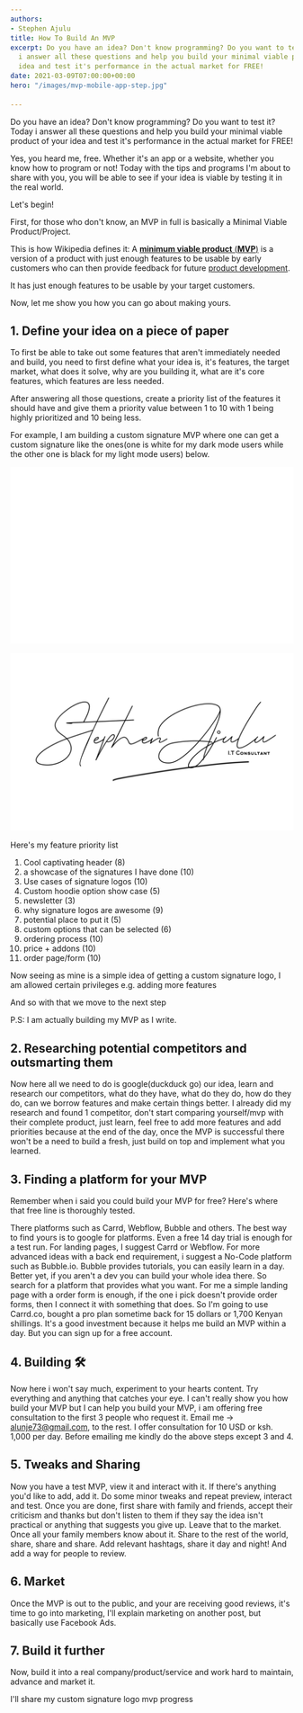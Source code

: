 ```yaml
---
authors:
- Stephen Ajulu
title: How To Build An MVP
excerpt: Do you have an idea? Don't know programming? Do you want to test it? Today
  i answer all these questions and help you build your minimal viable product of your
  idea and test it's performance in the actual market for FREE!
date: 2021-03-09T07:00:00+00:00
hero: "/images/mvp-mobile-app-step.jpg"

---
```

Do you have an idea? Don't know programming? Do you want to test it? Today i answer all these questions and help you build your minimal viable product of your idea and test it's performance in the actual market for FREE!

Yes, you heard me, free. Whether it's an app or a website, whether you know how to program or not! Today with the tips and programs I'm about to share with you, you will be able to see if your idea is viable by testing it in the real world.

Let's begin!

First, for those who don't know, an MVP in full is basically a Minimal Viable Product/Project.

This is how Wikipedia defines it: A [**minimum viable product** (**MVP**)](https://en.wikipedia.org/wiki/Minimum_viable_product) is a version of a product with just enough features to be usable by early customers who can then provide feedback for future [product development](https://en.wikipedia.org/wiki/New_product_development "New product development").

It has just enough features to be usable by your target customers.

Now, let me show you how you can go about making yours.

## 1. Define your idea on a piece of paper

To first be able to take out some features that aren't immediately needed and build, you need to first define what your idea is, it's features, the target market, what does it solve, why are you building it, what are it's core features, which features are less needed. 

After answering all those questions, create a priority list of the features it should have and give them a priority value between 1 to 10 with 1 being highly prioritized and 10 being less.

For example, I am building a custom signature MVP where one can get a custom signature like the ones(one is white for my dark mode users while the other one is black for my light mode users) below.

![](/static/images/image.png)

![](/static/images/stephen-ajulu-signature-logo-black-thin-i-t-consultant-2.png)

Here's my feature priority list

 1. Cool captivating header (8)
 2. a showcase of the signatures I have done (10)
 3. Use cases of signature logos (10)
 4. Custom hoodie option show case (5)
 5. newsletter (3)
 6. why signature logos are awesome (9)
 7. potential place to put it (5)
 8. custom options that can be selected (6)
 9. ordering process (10)
10. price + addons (10)
11. order page/form (10)

Now seeing as mine is a simple idea of getting a custom signature logo, I am allowed certain privileges e.g. adding more features 

And so with that we move to the next step

P.S: I am actually building my MVP as I write.

## 2. Researching potential competitors and outsmarting them

Now here all we need to do is google(duckduck go) our idea, learn and research our competitors, what do they have, what do they do, how do they do, can we borrow features and make certain things better. I already did my research and found 1 competitor, don't start comparing yourself/mvp with their complete product, just learn, feel free to add more features and add priorities because at the end of the day, once the MVP is successful there won't be a need to build a fresh, just build on top and implement what you learned.

## 3. Finding a platform for your MVP

Remember when i said you could build your MVP for free? Here's where that free line is thoroughly tested.

There platforms such as Carrd, Webflow, Bubble and others. The best way to find yours is to google for platforms. Even a free 14 day trial is enough for a test run. For landing pages, I suggest Carrd or Webflow. For more advanced ideas with a back end requirement, i suggest a No-Code platform such as Bubble.io. Bubble provides tutorials, you can easily learn in a day. Better yet, if you aren't a dev you can build your whole idea there. So search for a platform that provides what you want. For me a simple landing page with a order form is enough, if the one i pick doesn't provide order forms, then I connect it with something that does. So I'm going to use Carrd.co, bought a pro plan sometime back for 15 dollars or 1,700 Kenyan shillings. It's a good investment because it helps me build an MVP within a day. But you can sign up for a free account.

## 4. Building 🛠

Now here i won't say much, experiment to your hearts content. Try everything and anything that catches your eye. I can't really show you how build your MVP but I can help you build your MVP, i am offering free consultation to the first 3 people who request it. Email me → alunje73@gmail.com, to the rest. I offer consultation for 10 USD or ksh. 1,000 per day. Before emailing me kindly do the above steps except 3 and 4.

## 5. Tweaks and Sharing

Now you have a test MVP, view it and interact with it. If there's anything you'd like to add, add it. Do some minor tweaks and repeat preview, interact and test. Once you are done, first share with family and friends, accept their criticism and thanks but don't listen to them if they say the idea isn't practical or anything that suggests you give up. Leave that to the market. Once all your family members know about it. Share to the rest of the world, share, share and share. Add relevant hashtags, share it day and night! And add a way for people to review.

## 6. Market

Once the MVP is out to the public, and your are receiving good reviews, it's time to go into marketing, I'll explain marketing on another post, but basically use Facebook Ads.

## 7. Build it further

Now, build it into a real company/product/service and work hard to maintain, advance and market it.

I'll share my custom signature logo mvp progress
